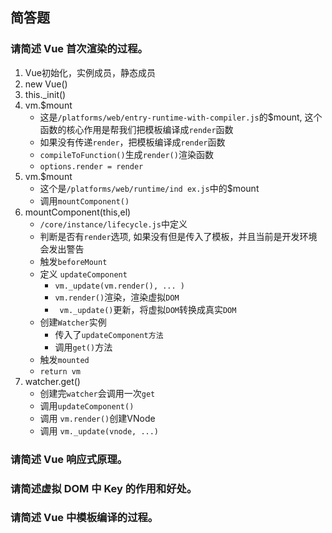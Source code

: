 ## 简答题
### 请简述 Vue 首次渲染的过程。
1. Vue初始化，实例成员，静态成员
2. new Vue()
3. this._init()
4. vm.$mount
	-  这是``/platforms/web/entry-runtime-with-compiler.js``的$mount, 这个函数的核心作用是帮我们把模板编译成`render`函数
	- 如果没有传递`render`，把模板编译成`render`函数
	- `compileToFunction()`生成`render()`渲染函数
	- `options.render = render`
5. vm.$mount
	- 这个是`/platforms/web/runtime/ind ex.js`中的$mount
	- 调用`mountComponent()`
6. mountComponent(this,el)
   - `/core/instance/lifecycle.js`中定义
   -  判断是否有`render`选项, 如果没有但是传入了模板，并且当前是开发环境会发出警告
   - 触发`beforeMount`
   - 定义 `updateComponent`
   		- `vm._update(vm.render(), ... )`
   		- `vm.render()`渲染，渲染虚拟`DOM`
   		- ` vm._update()`更新，将虚拟`DOM`转换成真实`DOM `
   - 创建`Watcher`实例
   		- 传入了`updateComponent方法`
   		- 调用`get()`方法
   - 触发`mounted`
   - `return vm`
7. watcher.get()
  	- 创建完`watcher`会调用一次`get`
  	- 调用`updateComponent()`
  	- 调用 `vm.render()`创建VNode
  	- 调用 `vm._update(vnode, ...)` 

### 请简述 Vue 响应式原理。
### 请简述虚拟 DOM 中 Key 的作用和好处。
### 请简述 Vue 中模板编译的过程。


